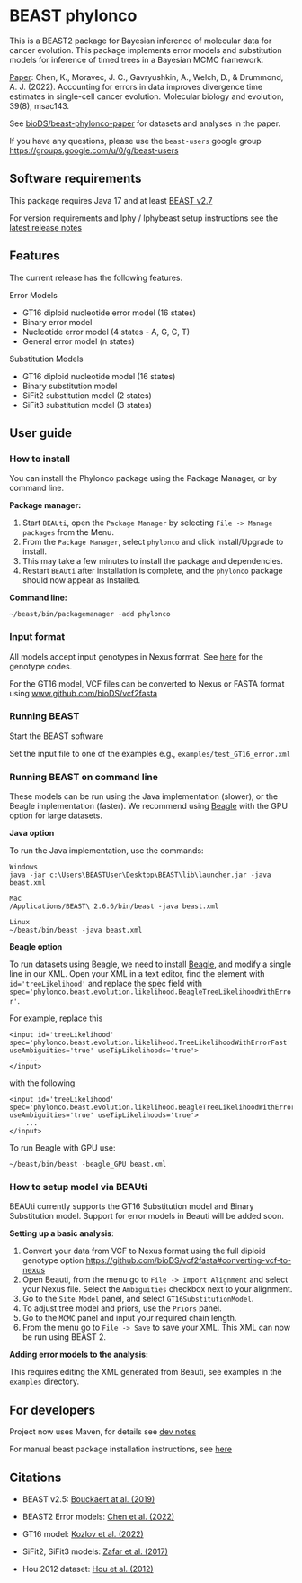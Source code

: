 # BEAST phylonco
This is a BEAST2 package for Bayesian inference of molecular data for cancer evolution. This package implements error models and substitution models for inference of timed trees in a Bayesian MCMC framework. 

[Paper](https://doi.org/10.1093/molbev/msac143): Chen, K., Moravec, J. C., Gavryushkin, A., Welch, D., & Drummond, A. J. (2022). Accounting for errors in data improves divergence time estimates in single-cell cancer evolution. Molecular biology and evolution, 39(8), msac143.

See [bioDS/beast-phylonco-paper](https://github.com/bioDS/beast-phylonco-paper) for datasets and analyses in the paper. 

If you have any questions, please use the `beast-users` google group https://groups.google.com/u/0/g/beast-users

## Software requirements

This package requires Java 17 and at least [BEAST v2.7](https://github.com/CompEvol/beast2)

For version requirements and lphy / lphybeast setup instructions see the [latest release notes](https://github.com/bioDS/beast-phylonco/releases/tag/v1.2.0)

## Features

The current release has the following features.

Error Models
* GT16 diploid nucleotide error model (16 states)
* Binary error model
* Nucleotide error model (4 states - A, G, C, T)
* General error model (n states)

Substitution Models
* GT16 diploid nucleotide model (16 states)
* Binary substitution model
* SiFit2 substitution model (2 states)
* SiFit3 substitution model (3 states)

## User guide
### How to install
You can install the Phylonco package using the Package Manager, or by command line.

**Package manager:**

1. Start `BEAUti`, open the `Package Manager` by selecting `File -> Manage packages` from the Menu.
2. From the `Package Manager`, select `phylonco` and click Install/Upgrade to install.
3. This may take a few minutes to install the package and dependencies. 
4. Restart `BEAUti` after installation is complete, and the `phylonco` package should now appear as Installed.

**Command line:**

```
~/beast/bin/packagemanager -add phylonco
```

### Input format
All models accept input genotypes in Nexus format. See [here](https://github.com/bioDS/beast-phylonco/blob/master/genotype_codes.pdf) for the genotype codes.

For the GT16 model, VCF files can be converted to Nexus or FASTA format using www.github.com/bioDS/vcf2fasta

### Running BEAST 
Start the BEAST software

Set the input file to one of the examples e.g., `examples/test_GT16_error.xml`

### Running BEAST on command line
These models can be run using the Java implementation (slower), or the Beagle implementation (faster). 
We recommend using [Beagle](https://github.com/beagle-dev/beagle-lib) with the GPU option for large datasets.

**Java option**

To run the Java implementation, use the commands:
```
Windows
java -jar c:\Users\BEASTUser\Desktop\BEAST\lib\launcher.jar -java beast.xml

Mac
/Applications/BEAST\ 2.6.6/bin/beast -java beast.xml

Linux
~/beast/bin/beast -java beast.xml
```

**Beagle option**

To run datasets using Beagle, we need to install [Beagle](https://github.com/beagle-dev/beagle-lib), and modify a single line in our XML. 
Open your XML in a text editor, find the element with `id='treeLikelihood'` and replace the spec field with `spec='phylonco.beast.evolution.likelihood.BeagleTreeLikelihoodWithError'`.

For example, replace this
```
<input id='treeLikelihood' spec='phylonco.beast.evolution.likelihood.TreeLikelihoodWithErrorFast' useAmbiguities='true' useTipLikelihoods='true'>
    ...
</input>
```

with the following
```
<input id='treeLikelihood' spec='phylonco.beast.evolution.likelihood.BeagleTreeLikelihoodWithError' useAmbiguities='true' useTipLikelihoods='true'>
    ...
</input>
```

To run Beagle with GPU use:
```
~/beast/bin/beast -beagle_GPU beast.xml
```

### How to setup model via BEAUti
BEAUti currently supports the GT16 Substitution model and Binary Substitution model. Support for error models in Beauti will be added soon. 

**Setting up a basic analysis**: 

1. Convert your data from VCF to Nexus format using the full diploid genotype option https://github.com/bioDS/vcf2fasta#converting-vcf-to-nexus
2. Open Beauti, from the menu go to `File -> Import Alignment` and select your Nexus file. Select the `Ambiguities` checkbox next to your alignment. 
3. Go to the `Site Model` panel, and select `GT16SubstitutionModel`.
4. To adjust tree model and priors, use the `Priors` panel.
5. Go to the `MCMC` panel and input your required chain length.
6. From the menu go to `File -> Save` to save your XML. This XML can now be run using BEAST 2.

**Adding error models to the analysis:**

This requires editing the XML generated from Beauti, see examples in the `examples` directory. 

## For developers 
Project now uses Maven, for details see [dev notes](https://github.com/LinguaPhylo/linguaPhylo/blob/master/DEV_NOTE.md)

For manual beast package installation instructions, see [here](http://www.beast2.org/managing-packages/)

## Citations
* BEAST v2.5: [Bouckaert at al. (2019)](https://doi.org/10.1371/journal.pcbi.1006650)

* BEAST2 Error models: [Chen et al. (2022)](https://doi.org/10.1093/molbev/msac143)

* GT16 model: [Kozlov et al. (2022)](https://doi.org/10.1186/s13059-021-02583-w) 
 
* SiFit2, SiFit3 models: [Zafar et al. (2017)](https://doi.org/10.1186/s13059-017-1311-2)

* Hou 2012 dataset: [Hou et al. (2012)]( https://doi.org/10.1016/j.cell.2012.02.028)

